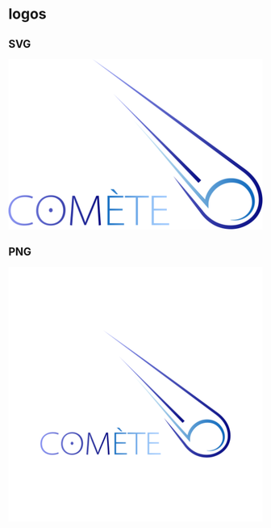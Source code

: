# logos

## SVG

![Logo Comète](./logo_comete.svg)

## PNG

![Logo Comète PNG](./comete_logo_2048px.png)
